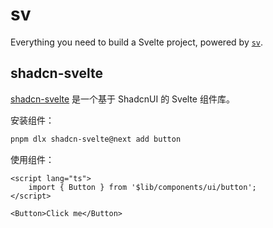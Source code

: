 # sv

Everything you need to build a Svelte project, powered by [`sv`](https://github.com/sveltejs/cli).

## shadcn-svelte

[shadcn-svelte](https://github.com/shadcn-svelte/ui) 是一个基于 ShadcnUI 的 Svelte 组件库。

安装组件：

```bash
pnpm dlx shadcn-svelte@next add button
```

使用组件：

```svelte
<script lang="ts">
	import { Button } from '$lib/components/ui/button';
</script>

<Button>Click me</Button>
```
